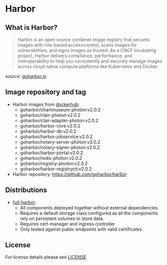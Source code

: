 # Harbor

## What is Harbor?

> Harbor is an open source container image registry that secures images with role-based access control, scans images
> for vulnerabilities, and signs images as trusted. As a CNCF Incubating project, Harbor delivers compliance,
> performance, and interoperability to help you consistently and securely manage images across cloud native compute
> platforms like Kubernetes and Docker.

*source: [goharbor.io](https://goharbor.io/)*

## Image repository and tag

* Harbor images from [dockerhub](https://hub.docker.com/u/goharbor):
  * goharbor/chartmuseum-photon:v2.0.2
  * goharbor/clair-photon:v2.0.2
  * goharbor/clair-adapter-photon:v2.0.2
  * goharbor/harbor-core:v2.0.2
  * goharbor/harbor-db:v2.0.2
  * goharbor/harbor-jobservice:v2.0.2
  * goharbor/notary-server-photon:v2.0.2
  * goharbor/notary-signer-photon:v2.0.2
  * goharbor/harbor-portal:v2.0.2
  * goharbor/redis-photon:v2.0.2
  * goharbor/registry-photon:v2.0.2
  * goharbor/harbor-registryctl:v2.0.2
* Harbor repository: https://github.com/goharbor/harbor

## Distributions

* [full-harbor](distributions/full-harbor):
  * All components deployed together without external dependencies.
  * Requires a default storage class configured as all the components rely on persistent volumes to store data.
  * Requires cert-manager and ingress controller
  * Only tested against public endpoints with valid certificates.

## License

For license details please see [LICENSE](../../LICENSE)
